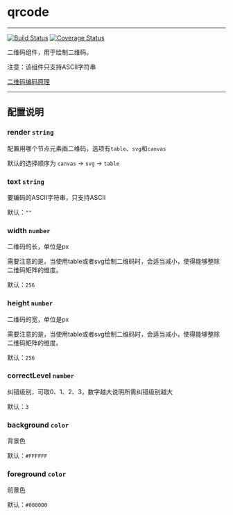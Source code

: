 # qrcode

---

[![Build Status](https://travis-ci.org/aralejs/qrcode.png)](https://travis-ci.org/aralejs/qrcode)
[![Coverage Status](https://coveralls.io/repos/aralejs/qrcode/badge.png?branch=master)](https://coveralls.io/r/aralejs/qrcode)

二维码组件，用于绘制二维码。

注意：该组件只支持ASCII字符串

[二维码编码原理](http://www.thonky.com/qr-code-tutorial/)

---

## 配置说明

### render `string`

配置用哪个节点元素画二维码，选项有`table`、`svg`和`canvas`

默认的选择顺序为 `canvas` -> `svg` -> `table`

### text `string`

要编码的ASCII字符串，只支持ASCII

默认：`""`

### width `number`

二维码的长，单位是px

需要注意的是，当使用table或者svg绘制二维码时，会适当减小，使得能够整除二维码矩阵的维度。

默认：`256`

### height `number`

二维码的宽，单位是px

需要注意的是，当使用table或者svg绘制二维码时，会适当减小，使得能够整除二维码矩阵的维度。

默认：`256`

### correctLevel `number`

纠错级别，可取0、1、2、3，数字越大说明所需纠错级别越大

默认：`3`

### background `color`

背景色

默认：`#FFFFFF`

### foreground `color`

前景色

默认：`#000000`


